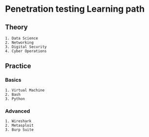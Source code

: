 # Penetration testing Learning path

## Theory

    1. Data Science
    2. Networking
    3. Digital Security
    4. Cyber Operations

## Practice

### Basics

    1. Virtual Machine
    2. Bash
    3. Python

### Advanced

    1. Wireshark
    2. Metasploit
    3. Burp Suite